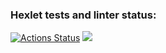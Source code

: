 ### Hexlet tests and linter status:
[![Actions Status](https://github.com/GeorgiyKuz/frontend-project-44/actions/workflows/hexlet-check.yml/badge.svg)](https://github.com/GeorgiyKuz/frontend-project-44/actions)
<a href="https://codeclimate.com/github/GeorgiyKuz/frontend-project-44/maintainability"><img src="https://api.codeclimate.com/v1/badges/3bdfc685507bd538ea49/maintainability" /></a>